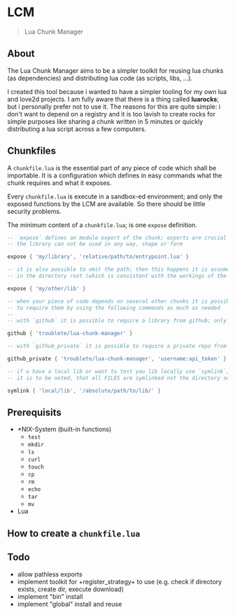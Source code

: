 # LCM

> Lua Chunk Manager 

## About

The Lua Chunk Manager aims to be a simpler toolkit for reusing lua chunks
(as dependencies) and distributing lua code (as scripts, libs, ...).

I created this tool because i wanted to have a simpler tooling for my own lua
and love2d projects. I am fully aware that there is a thing
called **luarocks**; but i personally prefer not to use it. The reasons for
this are quite simple: i don't want to depend on a registry and it is too
lavish to create rocks for simple purposes like sharing a chunk written in 5
minutes or quickly distributing a lua script across a few computers.

## Chunkfiles

A `chunkfile.lua` is the essential part of any piece of code which shall be
importable. It is a configuration which defines in easy commands what the
chunk requires and what it exposes. 

Every `chunkfile.lua` is execute in a sandbox-ed environment; and only the
exposed functions by the LCM are available. So there should be little
security problems.

The minimum content of a `chunkfile.lua`; is one `expose` definition.

```lua
-- `expose` defines an module export of the chunk; exports are crucial – without any exports,
-- the library can not be used in any way, shape or form

expose { 'my/library', 'relative/path/to/entrypoint.lua' }

-- it is also possible to omit the path; then this happens it is assumed that an `init.lua` file is present
-- in the directory root (which is consistent with the workings of the lua searchers)

expose { 'my/other/lib' }

-- when your piece of code depends on several other chunks it is possible
-- to require them by using the following commands as much as needed
--
-- with `github` it is possible to require a library from github; only the handle is required

github { 'troublete/lua-chunk-manager' }

-- with `github_private` it is possible to require a private repo from github; handle and user are required

github_private { 'troublete/lua-chunk-manager', 'username:api_token' }

-- if u have a local lib or want to test you lib locally use `symlink`; handle and absolute path are required
-- it is to be noted, that all FILES are symlinked not the directory set

symlink { 'local/lib', '/absolute/path/to/lib/' }
```

## Prerequisits

- *NIX-System (built-in functions)
	- `test`
	- `mkdir`
	- `ls`
	- `curl`
	- `touch`
	- `cp`
	- `rm`
	- `echo`
	- `tar`
	- `mv`
- Lua

## How to create a `chunkfile.lua`


## Todo

- allow pathless exports
- implement toolkit for +register_strategy+ to use (e.g. check if directory
  exists, create dir, execute download)
- implement "bin" install
- implement "global" install and reuse